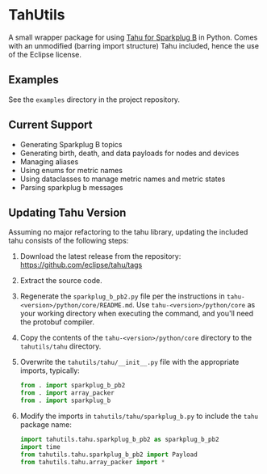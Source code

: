 # TahUtils

A small wrapper package for using [Tahu for Sparkplug B](https://github.com/eclipse/tahu) in Python. Comes with an unmodified (barring import structure) Tahu included, hence the use of the Eclipse license.

## Examples

See the `examples` directory in the project repository.

## Current Support

- Generating Sparkplug B topics
- Generating birth, death, and data payloads for nodes and devices
- Managing aliases
- Using enums for metric names
- Using dataclasses to manage metric names and metric states
- Parsing sparkplug b messages

## Updating Tahu Version

Assuming no major refactoring to the tahu library, updating the included tahu consists of the following steps:

1. Download the latest release from the repository: https://github.com/eclipse/tahu/tags
2. Extract the source code.
3. Regenerate the `sparkplug_b_pb2.py` file per the instructions in `tahu-<version>/python/core/README.md`. Use `tahu-<version>/python/core` as your working directory when executing the command, and you'll need the protobuf compiler.
4. Copy the contents of the `tahu-<version>/python/core` directory to the `tahutils/tahu` directory.
5. Overwrite the `tahutils/tahu/__init__.py` file with the appropriate imports, typically:

	```python
	from . import sparkplug_b_pb2
	from . import array_packer
	from . import sparkplug_b
	```

6. Modify the imports in `tahutils/tahu/sparkplug_b.py` to include the `tahu` package name:

	```python
	import tahutils.tahu.sparkplug_b_pb2 as sparkplug_b_pb2
	import time
	from tahutils.tahu.sparkplug_b_pb2 import Payload
	from tahutils.tahu.array_packer import *
	```
